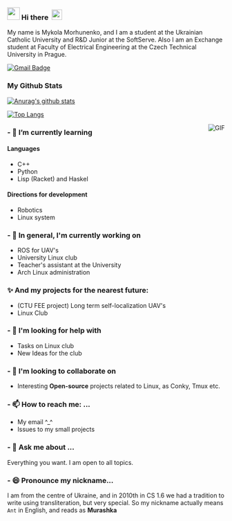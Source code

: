### <img src="https://github.com/rajput2107/rajput2107/blob/master/Assets/Hi.gif" width="29px"> Hi there &nbsp;<img src="https://github.com/rajput2107/rajput2107/blob/master/Assets/Earth.gif" width="24px">
My name is Mykola Morhunenko, and I am a student at the Ukrainian Catholic University and R&D Junior at the SoftServe. Also I am an Exchange student at Faculty of Electrical Engineering at the Czech Technical University in Prague.

[![Gmail Badge](https://img.shields.io/badge/-gmail-c14438?style=flat-square&logo=Gmail&logoColor=white&link=mailto:houshuai0816@gmail.com)](mailto:nick.morgunenko@gmail.com)


### My Github Stats
[![Anurag's github stats](https://github-readme-stats.vercel.app/api?username=Myralllka&show_icons=true&theme=gruvbox)](https://github.com/anuraghazra/github-readme-stats)

[![Top Langs](https://github-readme-stats.vercel.app/api/top-langs/?username=Myralllka&show_icons=true&theme=gruvbox)](https://github.com/anuraghazra/github-readme-stats)


<img align="right" alt="GIF" src="https://media.giphy.com/media/iIqmM5tTjmpOB9mpbn/giphy.gif" />

### - 🌱 I’m currently learning
#### Languages
- C++
- Python
- Lisp (Racket) and Haskel

#### Directions for development
- Robotics
- Linux system

### - 🔭 In general, I'm currently working on
- ROS for UAV's
- University Linux club
- Teacher's assistant at the University
- Arch Linux administration

###  ✨ And my projects for the nearest future: 
- (CTU FEE project) Long term self-localization UAV's
- Linux Club

### - 🤔 I'm looking for help with 
- Tasks on Linux club
- New Ideas for the club

### - 👯 I'm looking to collaborate on
- Interesting **Open-source** projects related to Linux, as Conky, Tmux etc.

### - 📫 How to reach me: ...
- My email ^_^
- Issues to my small projects
### - 💬 Ask me about ...
Everything you want. I am open to all topics.
### - 😄 Pronounce my nickname...
I am from the centre of Ukraine, and in 2010th in CS 1.6 we had a tradition to write using transliteration, but very special. So my nickname actually means `Ant` in English, and reads as __Murashka__
